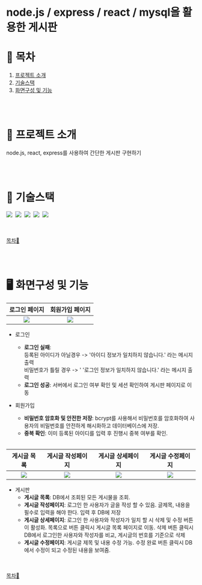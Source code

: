 # node.js / express / react / mysql을 활용한 게시판

# 📖 목차

1. [프로젝트 소개](#-프로젝트-소개)
2. [기술스택](#-기술스택)
3. [화면구성 및 기능](#%EF%B8%8F-화면구성-및-기능)
<!-- 
4. [트러블 슈팅](#-트러블-슈팅)
-->


<br><br>

# 📃 프로젝트 소개
node.js, react, express를 사용하여 간단한 게시판 구현하기


<br><br>

# 🚨 기술스택

<img src="https://img.shields.io/badge/Visual%20Studio%20Code-0078d7.svg?style=for-the-badge&logo=visual-studio-code&logoColor=white"/>&nbsp;
<img src="https://img.shields.io/badge/github-FC6D26?style=for-the-badge&logo=github&logoColor=white">&nbsp;
<img src="https://img.shields.io/badge/react-%2320232a.svg?style=for-the-badge&logo=react&logoColor=%2361DAFB">&nbsp;
<img src="https://img.shields.io/badge/node.js-6DA55F?style=for-the-badge&logo=node.js&logoColor=white">&nbsp;
<img src="https://img.shields.io/badge/mysql-4479A1.svg?style=for-the-badge&logo=mysql&logoColor=white">&nbsp;


<br><br>
[목차🔺](#-목차)


<br><br>
# 🖥️ 화면구성 및 기능
<table>
  <thead>
    <tr>
      <th style="text-align: center;">로그인 페이지</th>
      <th style="text-align: center;">회원가입 페이지</th>
    </tr>
  </thead>
  <tbody>
    <tr>
      <td align="center">
	      <img src="https://github.com/user-attachments/assets/283ac291-23cf-41f9-a850-d11a594faeec">
      </td>
      <td align="center">
	      <img src="https://github.com/user-attachments/assets/ba4c7e72-d65d-49e8-92cd-93e80978d229">
      </td>
    </tr>
  </tbody>
</table>

- 로그인
  - **로그인 실패**: <br>
     등록된 아이디가 아닐경우 -> '아이디 정보가 일치하지 않습니다.' 라는 메시지 출력 <br>
     비밀번호가 틀릴 경우 -> ' '로그인 정보가 일치하지 않습니다.' 라는 메시지 출력 <br> 
  - **로그인 성공**: 서버에서 로그인 여부 확인 및 세션 확인하여 게시판 페이지로 이동

- 회원가입 
  - **비밀번호 암호화 및 안전한 저장**: bcrypt를 사용해서 비밀번호를 암호화하여 사용자의 비밀번호를 안전하게 해시화하고 데이터베이스에 저장.
  - **중복 확인**: 이미 등록된 아이디를 입력 후 진행시 중복 여부를 확인.
  </br></br>

<table>
  <thead>
    <tr>
      <th style="text-align: center;">게시글 목록</th>
      <th style="text-align: center;">게시글 작성페이지</th>
      <th style="text-align: center;">게시글 상세페이지</th>
      <th style="text-align: center;">게시글 수정페이지</th>
    </tr>
  </thead>
  <tbody>
    <tr>
        <td align="center">
	        <img src="https://github.com/user-attachments/assets/a9d984f5-de26-416b-890f-f7e6335f0e67">
        </td>
        <td align="center">
	        <img src="https://github.com/user-attachments/assets/4808c346-2734-4ebb-a410-7414588b484b">
        </td>
        <td align="center">
	        <img src="https://github.com/user-attachments/assets/624fa259-c001-46bc-9e13-20be4f14d736">
        </td>
        <td align="center">
	        <img src="https://github.com/user-attachments/assets/3ff6c4bf-39e6-49a3-974c-155512d31eab">
        </td>
    </tr>
  </tbody>
</table>

- 게시판 
  - **게시글 목록**: DB에서 조회된 모든 게시물을 조회.
  - **게시글 작성페이지**: 로그인 한 사용자가 글을 작성 할 수 있음. 글제목, 내용을 필수로 입력을 해야 한다. 입력 후 DB에 저장
  - **게시글 상세페이지**: 로그인 한 사용자와 작성자가 일치 할 시 삭제 및 수정 버튼이 활성화. 목록으로 버튼 클릭시 게시글 목록 페이지로 이동. 삭제 버튼 클릭시 DB에서 로그인한 사용자와 작성자를 비교, 게시글의 번호를 기준으로 삭제
  - **게시글 수정페이지**: 게시글 제목 및 내용 수정 가능. 수정 완료 버튼 클릭시 DB에서 수정이 되고 수정된 내용을 보여줌.


<br><br>
[목차🔺](#-목차)

<!-- 
# ✅ 트러블 슈팅



</details>

<br><br>
[목차🔺](#-목차)

-->